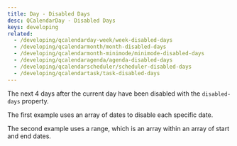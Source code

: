 ```yaml
---
title: Day - Disabled Days
desc: QCalendarDay - Disabled Days
keys: developing
related:
  - /developing/qcalendarday-week/week-disabled-days
  - /developing/qcalendarmonth/month-disabled-days
  - /developing/qcalendarmonth-minimode/minimode-disabled-days
  - /developing/qcalendaragenda/agenda-disabled-days
  - /developing/qcalendarscheduler/scheduler-disabled-days
  - /developing/qcalendartask/task-disabled-days
---
```

The next 4 days after the current day have been disabled with the `disabled-days` property.

The first example uses an array of dates to disable each specific date.

The second example uses a range, which is an array within an array of start and end dates.

<example-viewer
  title="Disabled Days"
  file="DayDisabledDays"
  codepen-title="QCalendarDay"
/>
